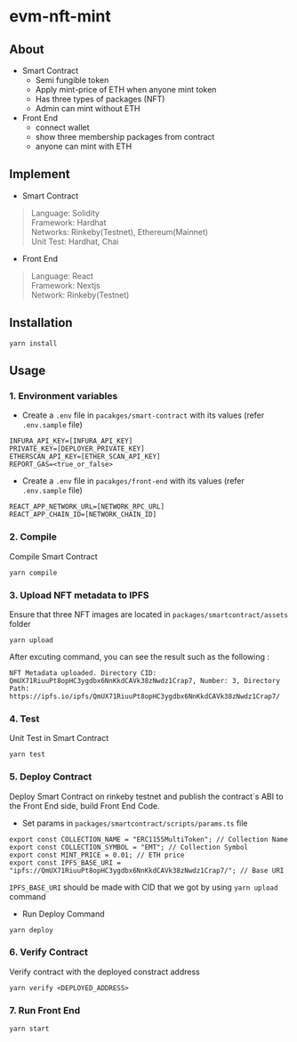 # evm-nft-mint

## About
- Smart Contract
    - Semi fungible token
    - Apply mint-price of ETH when anyone mint token 
    - Has three types of packages (NFT)
    - Admin can mint without ETH
- Front End
    - connect wallet
    - show three membership packages from contract
    - anyone can mint with ETH
## Implement
- Smart Contract
> Language: Solidity  
> Framework: Hardhat  
> Networks: Rinkeby(Testnet), Ethereum(Mainnet)  
> Unit Test: Hardhat, Chai

- Front End
> Language: React  
> Framework: Nextjs  
> Network: Rinkeby(Testnet)

## Installation
```shell
yarn install
```

## Usage

### 1. Environment variables
- Create a `.env` file in `pacakges/smart-contract` with its values (refer `.env.sample` file)
```
INFURA_API_KEY=[INFURA_API_KEY]
PRIVATE_KEY=[DEPLOYER_PRIVATE_KEY]
ETHERSCAN_API_KEY=[ETHER_SCAN_API_KEY]
REPORT_GAS=<true_or_false>
```
- Create a `.env` file in `pacakges/front-end` with its values (refer `.env.sample` file)
```
REACT_APP_NETWORK_URL=[NETWORK_RPC_URL]
REACT_APP_CHAIN_ID=[NETWORK_CHAIN_ID]
```

### 2. Compile
Compile Smart Contract
```shell
yarn compile
```

### 3. Upload NFT metadata to IPFS
Ensure that three NFT images are located in `packages/smartcontract/assets` folder
```shell
yarn upload
```

After excuting command, you can see the result such as the following :
```
NFT Metadata uploaded. Directory CID: QmUX71RiuuPt8opHC3ygdbx6NnKkdCAVk38zNwdz1Crap7, Number: 3, Directory Path: https://ipfs.io/ipfs/QmUX71RiuuPt8opHC3ygdbx6NnKkdCAVk38zNwdz1Crap7/
```

### 4. Test
Unit Test in Smart Contract
```shell
yarn test
```

### 5. Deploy Contract
Deploy Smart Contract on rinkeby testnet and publish the contract`s ABI to the Front End side, build Front End Code.
- Set params in `packages/smartcontract/scripts/params.ts` file
```shell
export const COLLECTION_NAME = "ERC1155MultiToken"; // Collection Name
export const COLLECTION_SYMBOL = "EMT"; // Collection Symbol
export const MINT_PRICE = 0.01; // ETH price
export const IPFS_BASE_URI = "ipfs://QmUX71RiuuPt8opHC3ygdbx6NnKkdCAVk38zNwdz1Crap7/"; // Base URI
```
`IPFS_BASE_URI` should be made with CID that we got by using `yarn upload` command  
- Run Deploy Command
```shell
yarn deploy
```

### 6. Verify Contract
Verify contract with the deployed constract address

```shell
yarn verify <DEPLOYED_ADDRESS>
```

### 7. Run Front End
```shell
yarn start
```
